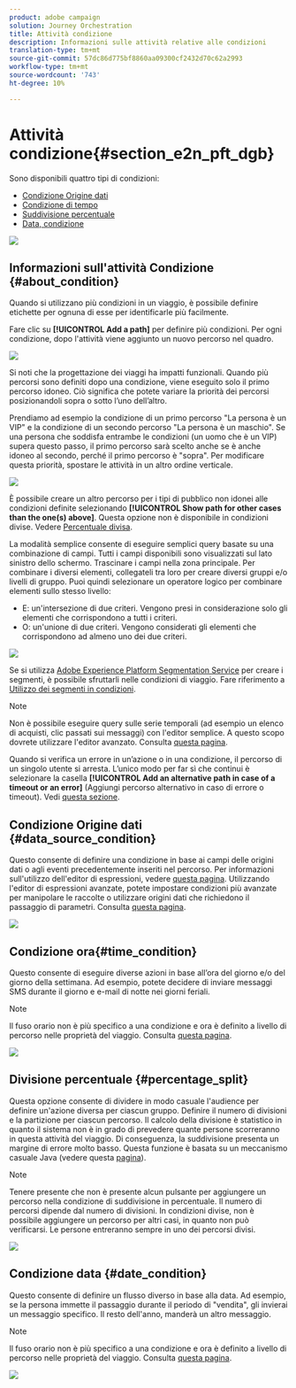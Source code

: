 ```yaml
---
product: adobe campaign
solution: Journey Orchestration
title: Attività condizione
description: Informazioni sulle attività relative alle condizioni
translation-type: tm+mt
source-git-commit: 57dc86d775bf8860aa09300cf2432d70c62a2993
workflow-type: tm+mt
source-wordcount: '743'
ht-degree: 10%

---
```



# Attività condizione{#section_e2n_pft_dgb}

Sono disponibili quattro tipi di condizioni:

* [Condizione Origine dati](#data_source_condition)
* [Condizione di tempo](#time_condition)
* [Suddivisione percentuale](#percentage_split)
* [Data, condizione](#date_condition)

![](../assets/journey49.png)

## Informazioni sull&#39;attività Condizione {#about_condition}

Quando si utilizzano più condizioni in un viaggio, è possibile definire etichette per ognuna di esse per identificarle più facilmente.

Fare clic su **[!UICONTROL Add a path]** per definire più condizioni. Per ogni condizione, dopo l&#39;attività viene aggiunto un nuovo percorso nel quadro.

![](../assets/journey47.png)

Si noti che la progettazione dei viaggi ha impatti funzionali. Quando più percorsi sono definiti dopo una condizione, viene eseguito solo il primo percorso idoneo. Ciò significa che potete variare la priorità dei percorsi posizionandoli sopra o sotto l’uno dell’altro.

Prendiamo ad esempio la condizione di un primo percorso &quot;La persona è un VIP&quot; e la condizione di un secondo percorso &quot;La persona è un maschio&quot;. Se una persona che soddisfa entrambe le condizioni (un uomo che è un VIP) supera questo passo, il primo percorso sarà scelto anche se è anche idoneo al secondo, perché il primo percorso è &quot;sopra&quot;. Per modificare questa priorità, spostare le attività in un altro ordine verticale.

![](../assets/journey48.png)

È possibile creare un altro percorso per i tipi di pubblico non idonei alle condizioni definite selezionando **[!UICONTROL Show path for other cases than the one(s) above]**. Questa opzione non è disponibile in condizioni divise. Vedere [Percentuale divisa](#percentage_split).

La modalità semplice consente di eseguire semplici query basate su una combinazione di campi. Tutti i campi disponibili sono visualizzati sul lato sinistro dello schermo. Trascinare i campi nella zona principale. Per combinare i diversi elementi, collegateli tra loro per creare diversi gruppi e/o livelli di gruppo. Puoi quindi selezionare un operatore logico per combinare elementi sullo stesso livello:

* E: un&#39;intersezione di due criteri. Vengono presi in considerazione solo gli elementi che corrispondono a tutti i criteri.
* O: un&#39;unione di due criteri. Vengono considerati gli elementi che corrispondono ad almeno uno dei due criteri.

![](../assets/journey64.png)

Se si utilizza [Adobe Experience Platform Segmentation Service](https://docs.adobe.com/content/help/en/experience-platform/segmentation/home.html) per creare i segmenti, è possibile sfruttarli nelle condizioni di viaggio. Fare riferimento a [Utilizzo dei segmenti in condizioni](../segment/using-a-segment.md).


>[!NOTE]
>
>Non è possibile eseguire query sulle serie temporali (ad esempio un elenco di acquisti, clic passati sui messaggi) con l&#39;editor semplice. A questo scopo dovrete utilizzare l&#39;editor avanzato. Consulta [questa pagina](../expression/expressionadvanced.md).

Quando si verifica un errore in un’azione o in una condizione, il percorso di un singolo utente si arresta. L’unico modo per far sì che continui è selezionare la casella **[!UICONTROL Add an alternative path in case of a timeout or an error]** (Aggiungi percorso alternativo in caso di errore o timeout). Vedi [questa sezione](../building-journeys/using-the-journey-designer.md#paths).

## Condizione Origine dati {#data_source_condition}

Questo consente di definire una condizione in base ai campi delle origini dati o agli eventi precedentemente inseriti nel percorso. Per informazioni sull&#39;utilizzo dell&#39;editor di espressioni, vedere [questa pagina](../expression/expressionadvanced.md). Utilizzando l&#39;editor di espressioni avanzate, potete impostare condizioni più avanzate per manipolare le raccolte o utilizzare origini dati che richiedono il passaggio di parametri. Consulta [questa pagina](../datasource/external-data-sources.md).

![](../assets/journey50.png)

## Condizione ora{#time_condition}

Questo consente di eseguire diverse azioni in base all’ora del giorno e/o del giorno della settimana. Ad esempio, potete decidere di inviare messaggi SMS durante il giorno e e-mail di notte nei giorni feriali.

>[!NOTE]
>
>Il fuso orario non è più specifico a una condizione e ora è definito a livello di percorso nelle proprietà del viaggio. Consulta [questa pagina](../building-journeys/timezone-management.md).

![](../assets/journey51.png)

## Divisione percentuale {#percentage_split}

Questa opzione consente di dividere in modo casuale l&#39;audience per definire un&#39;azione diversa per ciascun gruppo. Definire il numero di divisioni e la partizione per ciascun percorso. Il calcolo della divisione è statistico in quanto il sistema non è in grado di prevedere quante persone scorreranno in questa attività del viaggio. Di conseguenza, la suddivisione presenta un margine di errore molto basso. Questa funzione è basata su un meccanismo casuale Java (vedere questa [pagina](https://docs.oracle.com/javase/7/docs/api/java/util/Random.html)).

>[!NOTE]
>
>Tenere presente che non è presente alcun pulsante per aggiungere un percorso nella condizione di suddivisione in percentuale. Il numero di percorsi dipende dal numero di divisioni. In condizioni divise, non è possibile aggiungere un percorso per altri casi, in quanto non può verificarsi. Le persone entreranno sempre in uno dei percorsi divisi.

![](../assets/journey52.png)

## Condizione data {#date_condition}

Questo consente di definire un flusso diverso in base alla data. Ad esempio, se la persona immette il passaggio durante il periodo di &quot;vendita&quot;, gli invierai un messaggio specifico. Il resto dell&#39;anno, manderà un altro messaggio.

>[!NOTE]
>
>Il fuso orario non è più specifico a una condizione e ora è definito a livello di percorso nelle proprietà del viaggio. Consulta [questa pagina](../building-journeys/timezone-management.md).

![](../assets/journey53.png)
